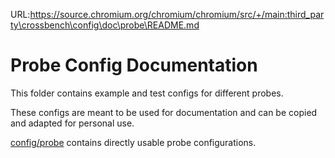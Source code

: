 URL:https://source.chromium.org/chromium/chromium/src/+/main:third_party\crossbench\config\doc\probe\README.md
# Probe Config Documentation

This folder contains example and test configs for different probes.

These configs are meant to be used for documentation and can be copied and
adapted for personal use.

[config/probe](../../probe) contains directly usable probe configurations.
